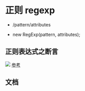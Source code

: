 # 正则 regexp

- /pattern/attributes

- new RegExp(pattern, attributes);

## 正则表达式之断言

![](https://pic3.zhimg.com/80/v2-17095998e71e8652914bc7e1d5f74196_720w.webp)
[参考](https://zhuanlan.zhihu.com/p/217943980)

## 文档
